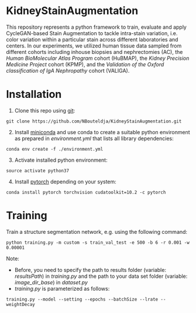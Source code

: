 # **KidneyStainAugmentation**

This repository represents a python framework to train, evaluate and apply CycleGAN-based Stain Augmentation to tackle intra-stain variation, i.e. color variation within a particular stain across different laboratories and centers. In our experiments, we utilized human tissue data sampled from different cohorts including inhouse biopsies and nephrectomies (AC), the *Human BioMolecular Atlas Program* cohort (HuBMAP), the *Kidney Precision Medicine Project* cohort (KPMP), and the *Validation of the Oxford classification of IgA Nephropathy* cohort (VALIGA).

# Installation
1. Clone this repo using [git](https://git-scm.com/book/en/v2/Getting-Started-Installing-Git):<br>
```
git clone https://github.com/NBouteldja/KidneyStainAugmentation.git
```
2. Install [miniconda](https://docs.conda.io/en/latest/miniconda.html) and use conda to create a suitable python environment as prepared in *environment.yml* that lists all library dependencies:<br>
```
conda env create -f ./environment.yml
```
3. Activate installed python environment:
```
source activate python37
```
4. Install [pytorch](https://pytorch.org/) depending on your system:
```
conda install pytorch torchvision cudatoolkit=10.2 -c pytorch
```
# Training
Train a structure segmentation network, e.g. using the following command:
```
python training.py -m custom -s train_val_test -e 500 -b 6 -r 0.001 -w 0.00001
```
Note:<br>
- Before, you need to specify the path to results folder (variable: *resultsPath*) in *training.py* and the path to your data set folder (variable: *image_dir_base*) in *dataset.py*
- *training.py* is parameterized as follows:
```
training.py --model --setting --epochs --batchSize --lrate --weightDecay 
```

